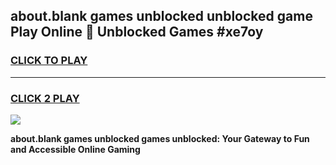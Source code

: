 
## about.blank games unblocked unblocked game Play Online 👋 Unblocked Games #xe7oy
<h3>
<a href="https://premium.freeplayer.one?title=about.blank_games_unblocked&ref=21F">CLICK TO PLAY</a></h3>
<hr>

<h3>
<a href="https://premium.freeplayer.one?title=about.blank_games_unblocked&ref=21F">CLICK 2 PLAY</a>
  
</h3>

<a href="https://premium.freeplayer.one?title=about.blank_games_unblocked&ref=21F/"><img src="https://clearcache.store/games.png"></a>


**about.blank games unblocked games unblocked: Your Gateway to Fun and Accessible Online Gaming**
